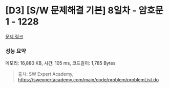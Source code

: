 # [D3] [S/W 문제해결 기본] 8일차 - 암호문1 - 1228 

[문제 링크](https://swexpertacademy.com/main/code/problem/problemDetail.do?contestProbId=AV14w-rKAHACFAYD) 

### 성능 요약

메모리: 16,880 KB, 시간: 105 ms, 코드길이: 1,785 Bytes



> 출처: SW Expert Academy, https://swexpertacademy.com/main/code/problem/problemList.do
